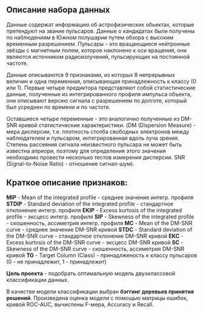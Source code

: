 ## Описание набора данных

Данные содержат информацию об астрофизических обьектах, которые претендуют на звание пульсаров. Данные о кандидатах были получены по наблюдениям в Южном полушарии путем обзора с высоким временным разрешением. Пульсары - это вращающиеся нейтронные звёзды с магнитным полем, которое наклонено к оси вращения, они являются источником радиоизлучений, пульсирующих на постоянной частоте.

Данные описываются 9 признаками, из которых 8 непрерывных величин и одна переменная, описывающая принадлежность к классу (0 или 1). Первые четыре предиктора представляют собой статистические данные, полученные из интегрированного профиля импульса объекта, они описывают версию сигнала с разрешением по долготе, который был усреднен по времени и по частоте.

Оставшиеся четыре переменные - это аналогично полученные из DM-SNR кривой статистические характеристики. (DM (Dispersion Measure) - мера дисперсии, т.е. плотность столба свободных электронов между наблюдателем и пульсаром, интегрированная вдоль луча зрения. Степень рассеяния сигнала неизвестного пульсара не может быть известна априори, поэтому для определения этого значения необходимо провести несколько тестов измерения дисперсии. SNR (Signal-to-Noise Ratio) - отношение сигнал-шум).

## Краткое описание признаков:

**MIP** - Mean of the integrated profile - среднее значение интегр. профиля
**STDIP** - Standard deviation of the integrated profile - стандартное отклонение интегр. профиля
**EKIP** - Excess kurtosis of the integrated profile - эксцесс интегр. профиля
**SIP** - Skewness of the integrated profile - скошенность, ассиметрия интегр. профиля
**MC** - Mean of the DM-SNR curve - среднее значение DM-SNR кривой
**STDC** - Standard deviation of the DM-SNR curve - стандартное отклонение DM-SNR кривой
**EKC** - Excess kurtosis of the DM-SNR curve - эксцесс DM-SNR кривой
**SC** - Skewness of the DM-SNR curve - скошенность, ассиметрия DM-SNR кривой
**TG** - Target Column (Class) - принадлженость к классу пульсаров (0 - не принадлежит, 1 - принадлежит)

**Цель проекта** - подобрать оптимальную модель двухклассовой классификации данных.

В качестве модели классификации выбран **бэггинг деревьев принятия решений**. 
Произведена оценка модели с помощью матрицы ошибок, кривой ROC-AUC, вычислены F-мера, Accuracy и Recall.

